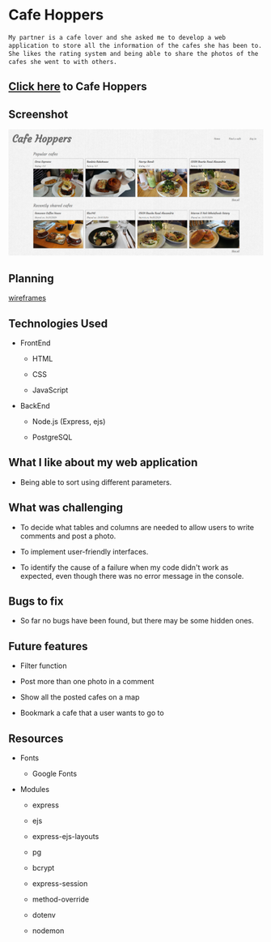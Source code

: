 # Cafe Hoppers

```
My partner is a cafe lover and she asked me to develop a web application to store all the information of the cafes she has been to.
She likes the rating system and being able to share the photos of the cafes she went to with others.
```

## [Click here](#) to Cafe Hoppers

## Screenshot

![screenshot](/image/screenshot.png)

## Planning

[wireframes](https://whimsical.com/cafe-hoppers-JPWM5mFKhCLea4j5bLKfyq)

## Technologies Used

- FrontEnd 

  - HTML
  
  - CSS 
  
  - JavaScript 

- BackEnd

  - Node.js (Express, ejs)

  - PostgreSQL

## What I like about my web application

- Being able to sort using different parameters.

## What was challenging

- To decide what tables and columns are needed to allow users to write comments and post a photo.

- To implement user-friendly interfaces.

- To identify the cause of a failure when my code didn't work as expected, even though there was no error message in the console.

## Bugs to fix

- So far no bugs have been found, but there may be some hidden ones.

## Future features

- Filter function

- Post more than one photo in a comment

- Show all the posted cafes on a map

- Bookmark a cafe that a user wants to go to

## Resources

- Fonts

  - Google Fonts

- Modules

  - express

  - ejs

  - express-ejs-layouts

  - pg

  - bcrypt

  - express-session

  - method-override

  - dotenv

  - nodemon